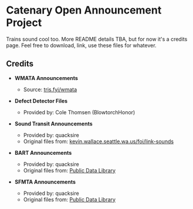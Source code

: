# Catenary Open Announcement Project

Trains sound cool too. More README details TBA, but for now it's a credits page.  Feel free to download, link, use these files for whatever.

## Credits

- **WMATA Announcements**
  - Source: [tris.fyi/wmata](https://tris.fyi/wmata)

- **Defect Detector Files**
  - Provided by: Cole Thomsen (BlowtorchHonor)

- **Sound Transit Announcements**
  - Provided by: quacksire
  - Original files from: [kevin.wallace.seattle.wa.us/foi/link-sounds](https://kevin.wallace.seattle.wa.us/foi/link-sounds/)
- **BART Announcements**
  - Provided by: quacksire
  - Original files from: [Public Data Library](https://www.youtube.com/@publicdatalibrary)
- **SFMTA Announcements**
    - Provided by: quacksire
    - Original files from: [Public Data Library](https://www.youtube.com/@publicdatalibrary)


